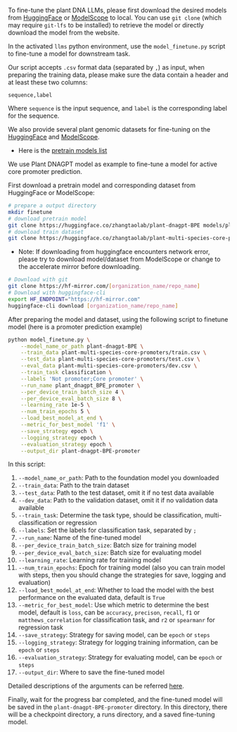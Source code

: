 To fine-tune the plant DNA LLMs, please first download the desired models from [HuggingFace](https://huggingface.co/zhangtaolab) or [ModelScope](https://www.modelscope.cn/organization/zhangtaolab) to local. You can use `git clone` (which may require `git-lfs` to be installed) to retrieve the model or directly download the model from the website.

In the activated `llms` python environment, use the `model_finetune.py` script to fine-tune a model for downstream task.  

Our script accepts `.csv` format data (separated by `,`) as input, when preparing the training data, please make sure the data contain a header and at least these two columns:
```csv
sequence,label
```
Where `sequence` is the input sequence, and `label` is the corresponding label for the sequence.

We also provide several plant genomic datasets for fine-tuning on the [HuggingFace](https://huggingface.co/zhangtaolab) and [ModelScope](https://www.modelscope.cn/organization/zhangtaolab).

* Here is the [pretrain models list](resources/pretrain_models.md)

We use Plant DNAGPT model as example to fine-tune a model for active core promoter prediction.

First download a pretrain model and corresponding dataset from HuggingFace or ModelScope:

```bash
# prepare a output directory
mkdir finetune
# download pretrain model
git clone https://huggingface.co/zhangtaolab/plant-dnagpt-BPE models/plant-dnagpt-BPE
# download train dataset
git clone https://huggingface.co/zhangtaolab/plant-multi-species-core-promoters data/plant-multi-species-core-promoters
```

* Note: If downloading from huggingface encounters network error, please try to download model/dataset from ModelScope or change to the accelerate mirror before downloading.
```bash
# Download with git
git clone https://hf-mirror.com/[organization_name/repo_name]
# Download with huggingface-cli
export HF_ENDPOINT="https://hf-mirror.com"
huggingface-cli download [organization_name/repo_name]
```

After preparing the model and dataset, using the following script to finetune model (here is a promoter prediction example)

```bash
python model_finetune.py \
    --model_name_or_path plant-dnagpt-BPE \
    --train_data plant-multi-species-core-promoters/train.csv \
    --test_data plant-multi-species-core-promoters/test.csv \
    --eval_data plant-multi-species-core-promoters/dev.csv \
    --train_task classification \
    --labels 'Not promoter;Core promoter' \
    --run_name plant_dnagpt_BPE_promoter \
    --per_device_train_batch_size 4 \
    --per_device_eval_batch_size 8 \
    --learning_rate 1e-5 \
    --num_train_epochs 5 \
    --load_best_model_at_end \
    --metric_for_best_model 'f1' \
    --save_strategy epoch \
    --logging_strategy epoch \
    --evaluation_strategy epoch \
    --output_dir plant-dnagpt-BPE-promoter
```

In this script:  
1. `--model_name_or_path`: Path to the foundation model you downloaded  
2. `--train_data`: Path to the train dataset  
3. `--test_data`: Path to the test dataset, omit it if no test data available  
4. `--dev_data`: Path to the validation dataset, omit it if no validation data available  
5. `--train_task`: Determine the task type, should be classification, multi-classification or regression  
6. `--labels`: Set the labels for classification task, separated by `;`  
7. `--run_name`: Name of the fine-tuned model  
8. `--per_device_train_batch_size`: Batch size for training model  
9. `--per_device_eval_batch_size`: Batch size for evaluating model  
10. `--learning_rate`: Learning rate for training model  
11. `--num_train_epochs`: Epoch for training model (also you can train model with steps, then you should change the strategies for save, logging and evaluation)  
12. `--load_best_model_at_end`: Whether to load the model with the best performance on the evaluated data, default is `True`  
13. `--metric_for_best_model`: Use which metric to determine the best model, default is `loss`, can be `accuracy`, `precison`, `recall`, `f1` or `matthews_correlation` for classification task, and `r2` or `spearmanr` for regression task  
14. `--save_strategy`: Strategy for saving model, can be `epoch` or `steps`  
15. `--logging_strategy`: Strategy for logging training information, can be `epoch` or `steps`  
16. `--evaluation_strategy`: Strategy for evaluating model, can be `epoch` or `steps`  
17. `--output_dir`: Where to save the fine-tuned model  

Detailed descriptions of the arguments can be referred [here](https://huggingface.co/docs/transformers/en/main_classes/trainer#transformers.TrainingArguments).

Finally, wait for the progress bar completed, and the fine-tuned model will be saved in the `plant-dnagpt-BPE-promoter` directory. In this directory, there will be a checkpoint directory, a runs directory, and a saved fine-tuning model.
